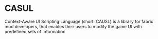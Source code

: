 # CASUL
Context-Aware UI Scripting Language (short: CAUSL) is a library for fabric mod developers, that enables their users to modify the game UI with predefined sets of information
